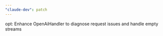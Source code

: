 ```yaml
---
"claude-dev": patch
---
```


opt: Enhance OpenAiHandler to diagnose request issues and handle empty streams
